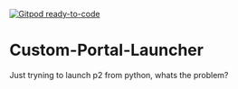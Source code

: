 [![Gitpod ready-to-code](https://img.shields.io/badge/Gitpod-ready--to--code-blue?logo=gitpod)](https://gitpod.io/#https://github.com/ENDERZOMBI102/Custom-Portal-Launcher)

# Custom-Portal-Launcher
Just tryning to launch p2 from python, whats the problem?
